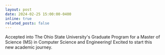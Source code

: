 ```yaml
---
layout: post
date: 2024-02-25 15:00:00-0400
inline: true
related_posts: false
---
```


Accepted into The Ohio State University's Graduate Program for a Master of Science (MS) in Computer Science and Engineering! Excited to start this new academic journey.
